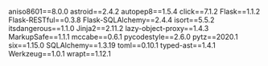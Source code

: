aniso8601==8.0.0
astroid==2.4.2
autopep8==1.5.4
click==7.1.2
Flask==1.1.2
Flask-RESTful==0.3.8
Flask-SQLAlchemy==2.4.4
isort==5.5.2
itsdangerous==1.1.0
Jinja2==2.11.2
lazy-object-proxy==1.4.3
MarkupSafe==1.1.1
mccabe==0.6.1
pycodestyle==2.6.0
pytz==2020.1
six==1.15.0
SQLAlchemy==1.3.19
toml==0.10.1
typed-ast==1.4.1
Werkzeug==1.0.1
wrapt==1.12.1
